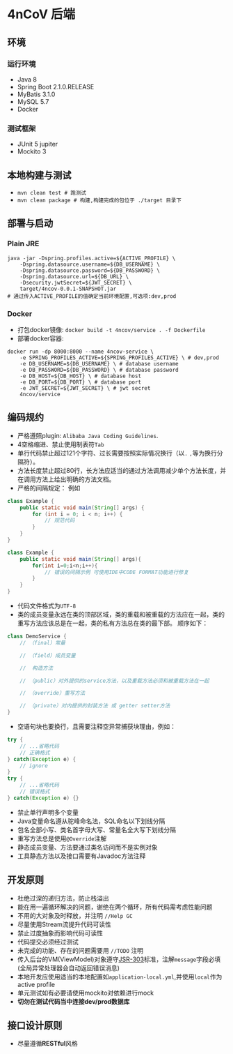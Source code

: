 # 4nCoV 后端


## 环境

### 运行环境
- Java 8
- Spring Boot 2.1.0.RELEASE
- MyBatis 3.1.0
- MySQL 5.7
- Docker

### 测试框架
- JUnit 5 jupiter
- Mockito 3


## 本地构建与测试
- `mvn clean test # 跑测试`
- `mvn clean package # 构建,构建完成的包位于 ./target 目录下`


## 部署与启动

### Plain JRE
```
java -jar -Dspring.profiles.active=${ACTIVE_PROFILE} \
    -Dspring.datasource.username=${DB_USERNAME} \
    -Dspring.datasource.password=${DB_PASSWORD} \
    -Dspring.datasource.url=${DB_URL} \
    -Dsecurity.jwtSecret=${JWT_SECRET} \
    target/4ncov-0.0.1-SNAPSHOT.jar 
# 通过传入ACTIVE_PROFILE的值确定当前环境配置,可选项:dev,prod
```

### Docker
- 打包docker镜像: `docker build -t 4ncov/service . -f Dockerfile`
- 部署docker容器: 
```
docker run -dp 8000:8000 --name 4ncov-service \
    -e SPRING_PROFILES_ACTIVE=${SPRING_PROFILES_ACTIVE} \ # dev,prod
    -e DB_USERNAME=${DB_USERNAME} \ # database username
    -e DB_PASSWORD=${DB_PASSWORD} \ # database password
    -e DB_HOST=${DB_HOST} \ # database host
    -e DB_PORT=${DB_PORT} \ # database port
    -e JWT_SECRET=${JWT_SECRET} \ # jwt secret
    4ncov/service
```


## 编码规约
- 严格遵照plugin: `Alibaba Java Coding Guidelines`.
- 4空格缩进、禁止使用制表符`Tab`
- 单行代码禁止超过121个字符、过长需要按照实际情况换行（以`.` `,`等为换行分隔符）。
- 方法长度禁止超过80行，长方法应适当的通过方法调用减少单个方法长度，并在调用方法上给出明确的方法文档。
- 严格的间隔规定： 例如
```java
class Example {
    public static void main(String[] args) {
        for (int i = 0; i < n; i++) {
            // 规范代码
        }
    }
}
```
```java
class Example {
    public static void main(String[] args){
        for(int i=0;i<n;i++){
            // 错误的间隔示例 可使用IDE中CODE FORMAT功能进行修复
        }
    }
}
```
- 代码文件格式为`UTF-8`
- 类的成员变量永远在类的顶部区域，类的重载和被重载的方法应在一起，类的重写方法应该总是在一起，类的私有方法总在类的最下部。
顺序如下：
```java
class DemoService {
    // （final）常量

    // （field）成员变量

    //  构造方法

    // （public）对外提供的service方法，以及重载方法必须和被重载方法在一起

    // （override）重写方法

    // （private）对内提供的封装方法 或 getter setter方法
}
```
- 空语句块也要换行，且需要注释空异常捕获块理由，例如：
```java
try {
    // ...省略代码
    // 正确格式
} catch(Exception e) {
    // ignore
}
try {
    // ...省略代码
    // 错误格式
} catch(Exception e) {}
```
- 禁止单行声明多个变量
- Java变量命名遵从驼峰命名法，SQL命名以下划线分隔
- 包名全部小写、类名首字母大写、常量名全大写下划线分隔
- 重写方法总是使用`@Override`注解
- 静态成员变量、方法要通过类名访问而不是实例对象
- 工具静态方法以及接口需要有Javadoc方法注释


## 开发原则
- 杜绝过深的递归方法，防止栈溢出
- 能在用一遍循环解决的问题，谢绝在两个循环，所有代码需考虑性能问题
- 不用的大对象及时释放，并注明 `//Help GC`
- 尽量使用Stream流提升代码可读性
- 禁止过度抽象而影响代码可读性
- 代码提交必须经过测试
- 未完成的功能、存在的问题需要用 `//TODO` 注明
- 传入后台的VM(ViewModel)对象遵守[JSR-303](https://www.ibm.com/developerworks/cn/java/j-lo-jsr303/index.html)标准，注解`message`字段必填(全局异常处理器会自动返回错误消息)
- 本地开发应使用适当的本地配置如`application-local.yml`,并使用`local`作为active profile
- 单元测试如有必要请使用mockito对依赖进行mock
- **切勿在测试代码当中连接dev/prod数据库**


## 接口设计原则

- 尽量遵循**RESTful**风格
